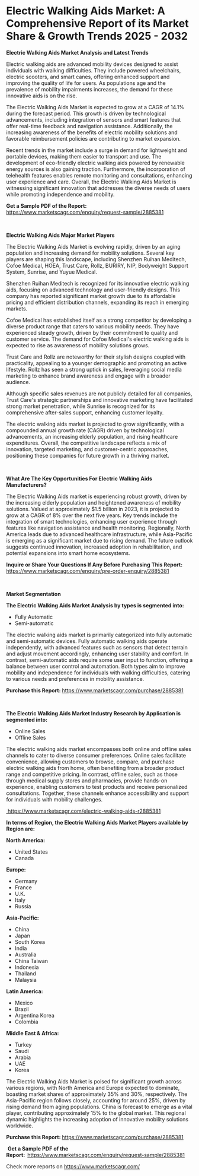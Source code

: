 <p><h1>Electric Walking Aids Market: A Comprehensive Report of its Market Share & Growth Trends 2025 - 2032</h1></p><p><strong>Electric Walking Aids Market Analysis and Latest Trends</strong></p>
<p><p>Electric walking aids are advanced mobility devices designed to assist individuals with walking difficulties. They include powered wheelchairs, electric scooters, and smart canes, offering enhanced support and improving the quality of life for users. As populations age and the prevalence of mobility impairments increases, the demand for these innovative aids is on the rise.</p><p>The Electric Walking Aids Market is expected to grow at a CAGR of 14.1% during the forecast period. This growth is driven by technological advancements, including integration of sensors and smart features that offer real-time feedback and navigation assistance. Additionally, the increasing awareness of the benefits of electric mobility solutions and favorable reimbursement policies are contributing to market expansion.</p><p>Recent trends in the market include a surge in demand for lightweight and portable devices, making them easier to transport and use. The development of eco-friendly electric walking aids powered by renewable energy sources is also gaining traction. Furthermore, the incorporation of telehealth features enables remote monitoring and consultations, enhancing user experience and care. Overall, the Electric Walking Aids Market is witnessing significant innovation that addresses the diverse needs of users while promoting independence and mobility.</p></p>
<p><strong>Get a Sample PDF of the Report:&nbsp;</strong> <a href="https://www.marketscagr.com/enquiry/request-sample/2885381?utm_campaign=3096&utm_medium=2&utm_source=Github&utm_content=ia&utm_term=13032025&utm_id=electric-walking-aids">https://www.marketscagr.com/enquiry/request-sample/2885381</a></p>
<p>&nbsp;</p>
<p><strong>Electric Walking Aids Major Market Players</strong></p>
<p><p>The Electric Walking Aids Market is evolving rapidly, driven by an aging population and increasing demand for mobility solutions. Several key players are shaping this landscape, including Shenzhen Ruihan Meditech, Cofoe Medical, HOEA, Trust Care, Rollz, BURIRY, NIP, Bodyweight Support System, Sunrise, and Yuyue Medical.</p><p>Shenzhen Ruihan Meditech is recognized for its innovative electric walking aids, focusing on advanced technology and user-friendly designs. This company has reported significant market growth due to its affordable pricing and efficient distribution channels, expanding its reach in emerging markets.</p><p>Cofoe Medical has established itself as a strong competitor by developing a diverse product range that caters to various mobility needs. They have experienced steady growth, driven by their commitment to quality and customer service. The demand for Cofoe Medical's electric walking aids is expected to rise as awareness of mobility solutions grows.</p><p>Trust Care and Rollz are noteworthy for their stylish designs coupled with practicality, appealing to a younger demographic and promoting an active lifestyle. Rollz has seen a strong uptick in sales, leveraging social media marketing to enhance brand awareness and engage with a broader audience.</p><p>Although specific sales revenues are not publicly detailed for all companies, Trust Care's strategic partnerships and innovative marketing have facilitated strong market penetration, while Sunrise is recognized for its comprehensive after-sales support, enhancing customer loyalty.</p><p>The electric walking aids market is projected to grow significantly, with a compounded annual growth rate (CAGR) driven by technological advancements, an increasing elderly population, and rising healthcare expenditures. Overall, the competitive landscape reflects a mix of innovation, targeted marketing, and customer-centric approaches, positioning these companies for future growth in a thriving market.</p></p>
<p>&nbsp;</p>
<p><strong>What Are The Key Opportunities For Electric Walking Aids Manufacturers?</strong></p>
<p><p>The Electric Walking Aids market is experiencing robust growth, driven by the increasing elderly population and heightened awareness of mobility solutions. Valued at approximately $1.5 billion in 2023, it is projected to grow at a CAGR of 8% over the next five years. Key trends include the integration of smart technologies, enhancing user experience through features like navigation assistance and health monitoring. Regionally, North America leads due to advanced healthcare infrastructure, while Asia-Pacific is emerging as a significant market due to rising demand. The future outlook suggests continued innovation, increased adoption in rehabilitation, and potential expansions into smart home ecosystems.</p></p>
<p><strong>Inquire or Share Your Questions If Any Before Purchasing This Report:</strong> <a href="https://www.marketscagr.com/enquiry/pre-order-enquiry/2885381?utm_campaign=3096&utm_medium=2&utm_source=Github&utm_content=ia&utm_term=13032025&utm_id=electric-walking-aids">https://www.marketscagr.com/enquiry/pre-order-enquiry/2885381</a></p>
<p>&nbsp;</p>
<p><strong>Market Segmentation</strong></p>
<p><strong>The Electric Walking Aids Market Analysis by types is segmented into:</strong></p>
<p><ul><li>Fully Automatic</li><li>Semi-automatic</li></ul></p>
<p><p>The electric walking aids market is primarily categorized into fully automatic and semi-automatic devices. Fully automatic walking aids operate independently, with advanced features such as sensors that detect terrain and adjust movement accordingly, enhancing user stability and comfort. In contrast, semi-automatic aids require some user input to function, offering a balance between user control and automation. Both types aim to improve mobility and independence for individuals with walking difficulties, catering to various needs and preferences in mobility assistance.</p></p>
<p><strong>Purchase this Report:&nbsp;</strong><a href="https://www.marketscagr.com/purchase/2885381?utm_campaign=3096&utm_medium=2&utm_source=Github&utm_content=ia&utm_term=13032025&utm_id=electric-walking-aids">https://www.marketscagr.com/purchase/2885381</a></p>
<p>&nbsp;</p>
<p><strong>The Electric Walking Aids Market Industry Research by Application is segmented into:</strong></p>
<p><ul><li>Online Sales</li><li>Offline Sales</li></ul></p>
<p><p>The electric walking aids market encompasses both online and offline sales channels to cater to diverse consumer preferences. Online sales facilitate convenience, allowing customers to browse, compare, and purchase electric walking aids from home, often benefiting from a broader product range and competitive pricing. In contrast, offline sales, such as those through medical supply stores and pharmacies, provide hands-on experience, enabling customers to test products and receive personalized consultations. Together, these channels enhance accessibility and support for individuals with mobility challenges.</p></p>
<p><a href="https://www.marketscagr.com/electric-walking-aids-r2885381?utm_campaign=3096&utm_medium=2&utm_source=Github&utm_content=ia&utm_term=13032025&utm_id=electric-walking-aids">&nbsp;https://www.marketscagr.com/electric-walking-aids-r2885381</a></p>
<p><strong>In terms of Region, the Electric Walking Aids Market Players available by Region are:</strong></p>
<p>
    <p> <strong> North America: </strong>
        <ul>
            <li>United States</li>
            <li>Canada</li>
        </ul>
        </p> 
    <p> <strong> Europe: </strong>
        <ul>
            <li>Germany</li>
            <li>France</li>
            <li>U.K.</li>
            <li>Italy</li>
            <li>Russia</li>
        </ul>
        </p> 
    <p> <strong> Asia-Pacific: </strong>
        <ul>
            <li>China</li>
            <li>Japan</li>
            <li>South Korea</li>
            <li>India</li>
            <li>Australia</li>
            <li>China Taiwan</li>
            <li>Indonesia</li>
            <li>Thailand</li>
            <li>Malaysia</li>
        </ul>
        </p> 
    <p> <strong> Latin America: </strong>
        <ul>
            <li>Mexico</li>
            <li>Brazil</li>
            <li>Argentina Korea</li>
            <li>Colombia</li>
        </ul>
        </p> 
    <p> <strong> Middle East & Africa: </strong>
        <ul>
            <li>Turkey</li>
            <li>Saudi</li>
            <li>Arabia</li>
            <li>UAE</li>
            <li>Korea</li>
        </ul>
    </p>
    </p>
<p><p>The Electric Walking Aids Market is poised for significant growth across various regions, with North America and Europe expected to dominate, boasting market shares of approximately 35% and 30%, respectively. The Asia-Pacific region follows closely, accounting for around 25%, driven by rising demand from aging populations. China is forecast to emerge as a vital player, contributing approximately 15% to the global market. This regional dynamic highlights the increasing adoption of innovative mobility solutions worldwide.</p></p>
<p><strong>Purchase this Report: </strong><a href="https://www.marketscagr.com/purchase/2885381?utm_campaign=3096&utm_medium=2&utm_source=Github&utm_content=ia&utm_term=13032025&utm_id=electric-walking-aids">https://www.marketscagr.com/purchase/2885381</a></p>
<p>&nbsp;<strong>Get a Sample PDF of the Report:&nbsp;&nbsp;</strong><a href="https://www.marketscagr.com/enquiry/request-sample/2885381?utm_campaign=3096&utm_medium=2&utm_source=Github&utm_content=ia&utm_term=13032025&utm_id=electric-walking-aids">https://www.marketscagr.com/enquiry/request-sample/2885381</a></p>
<p><strong></strong></p>
<p>Check more reports on <a href="https://www.marketscagr.com/?utm_campaign=3096&utm_medium=2&utm_source=Github&utm_content=ia&utm_term=13032025&utm_id=electric-walking-aids">https://www.marketscagr.com/</a></p>